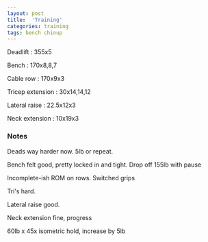 ```yaml
---
layout: post
title:  'Training'
categories: training
tags: bench chinup
---
```


Deadlift  :  355x5

Bench : 170x8,8,7

Cable row : 170x9x3

Tricep extension  :  30x14,14,12

Lateral raise  :  22.5x12x3

Neck extension  :  10x19x3

### Notes

Deads way harder now. 5lb or repeat.

Bench felt good, pretty locked in and tight. Drop off 155lb with pause

Incomplete-ish ROM on rows. Switched grips

Tri's hard.

Lateral raise good.

Neck extension fine, progress

60lb x 45x isometric hold, increase by 5lb
